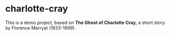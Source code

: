 # charlotte-cray

This is a demo project, based on __The Ghost of Charlotte Cray__, a short story by Florence Marryat (1833-1899).

